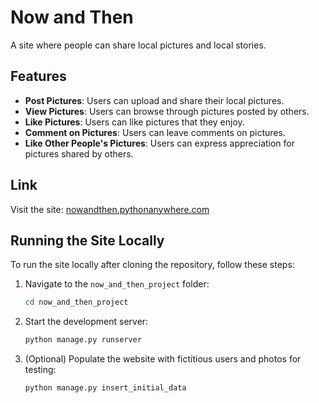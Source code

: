 # Now and Then

A site where people can share local pictures and local stories.

## Features

- **Post Pictures**: Users can upload and share their local pictures.
- **View Pictures**: Users can browse through pictures posted by others.
- **Like Pictures**: Users can like pictures that they enjoy.
- **Comment on Pictures**: Users can leave comments on pictures.
- **Like Other People's Pictures**: Users can express appreciation for pictures shared by others.

## Link

Visit the site: [nowandthen.pythonanywhere.com](https://nowandthen.pythonanywhere.com)

## Running the Site Locally

To run the site locally after cloning the repository, follow these steps:

1. Navigate to the `now_and_then_project` folder:

    ```bash
    cd now_and_then_project
    ```

2. Start the development server:

    ```bash
    python manage.py runserver
    ```

3. (Optional) Populate the website with fictitious users and photos for testing:

    ```bash
    python manage.py insert_initial_data
    ```
